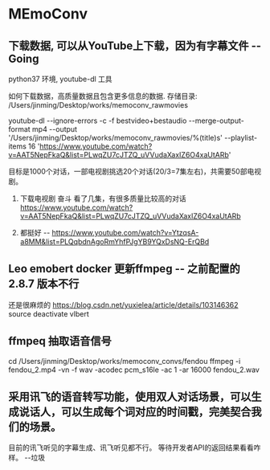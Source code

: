 # MEmoConv

## 下载数据, 可以从YouTube上下载，因为有字幕文件 --Going
python37 环境, youtube-dl 工具

如何下载数据，高质量数据且包含更多信息的数据.
存储目录:
/Users/jinming/Desktop/works/memoconv_rawmovies

youtube-dl --ignore-errors -c -f bestvideo+bestaudio --merge-output-format mp4 --output '/Users/jinming/Desktop/works/memoconv_rawmovies/%(title)s' --playlist-items 16 'https://www.youtube.com/watch?v=AAT5NepFkaQ&list=PLwqZU7cJTZQ_uVVudaXaxIZ6O4xaUtARb'

目标是1000个对话，一部电视剧挑选20个对话(20/3=7集左右)，共需要50部电视剧。

1. 下载电视剧 奋斗 看了几集，有很多质量比较高的对话
https://www.youtube.com/watch?v=AAT5NepFkaQ&list=PLwqZU7cJTZQ_uVVudaXaxIZ6O4xaUtARb

2. 都挺好 --
https://www.youtube.com/watch?v=YtzqsA-a8MM&list=PLQqbdnAgoRmYhfPJgYB9YQxDsNQ-ErQBd


## Leo emobert docker 更新ffmpeg -- 之前配置的 2.8.7 版本不行
还是很麻烦的
https://blog.csdn.net/yuxielea/article/details/103146362
source deactivate vlbert

## ffmpeq 抽取语音信号
cd /Users/jinming/Desktop/works/memoconv_convs/fendou
ffmpeg -i fendou_2.mp4 -vn -f wav -acodec pcm_s16le -ac 1 -ar 16000 fendou_2.wav

## 采用讯飞的语音转写功能，使用双人对话场景，可以生成说话人，可以生成每个词对应的时间戳，完美契合我们的场景。
目前的讯飞听见的字幕生成、讯飞听见都不行。
等待开发者API的返回结果看看咋样。 --垃圾